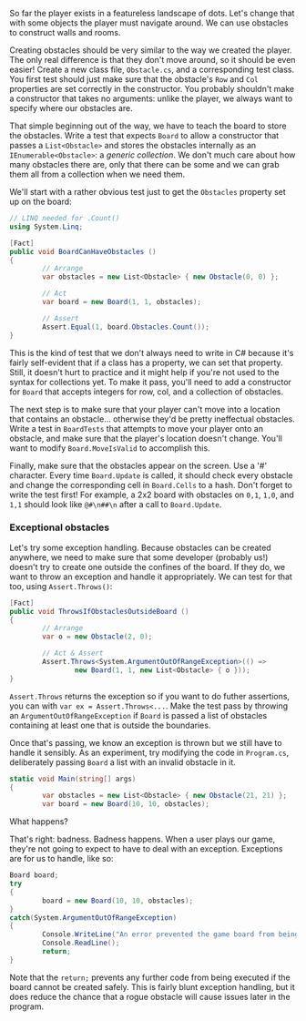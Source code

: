 So far the player exists in a featureless landscape of dots. Let's change that with some objects the player must navigate around. We can use obstacles to construct walls and rooms.

Creating obstacles should be very similar to the way we created the player. The only real difference is that they don't move around, so it should be even easier! Create a new class file, `Obstacle.cs`, and a corresponding test class. You first test should just make sure that the obstacle's `Row` and `Col` properties are set correctly in the constructor. You probably shouldn't make a constructor that takes no arguments: unlike the player, we always want to specify where our obstacles are.

That simple beginning out of the way, we have to teach the board to store the obstacles. Write a test that expects `Board` to allow a constructor that passes a `List<Obstacle>` and stores the obstacles internally as an `IEnumerable<Obstacle>`: a _generic collection_. We don't much care about how many obstacles there are, only that there can be some and we can grab them all from a collection when we need them.

We'll start with a rather obvious test just to get the `Obstacles` property set up on the board:

```cs
// LINQ needed for .Count()
using System.Linq;

[Fact]
public void BoardCanHaveObstacles ()
{
        // Arrange
        var obstacles = new List<Obstacle> { new Obstacle(0, 0) };

        // Act
        var board = new Board(1, 1, obstacles);

        // Assert
        Assert.Equal(1, board.Obstacles.Count());
}
```

This is the kind of test that we don't always need to write in C# because it's fairly self-evident that if a class has a property, we can set that property. Still, it doesn't hurt to practice and it might help if you're not used to the syntax for collections yet. To make it pass, you'll need to add a constructor for `Board` that accepts integers for row, col, and a collection of obstacles.

The next step is to make sure that your player can't move into a location that contains an obstacle... otherwise they'd be pretty ineffectual obstacles. Write a test in `BoardTests` that attempts to move your player onto an obstacle, and make sure that the player's location doesn't change. You'll want to modify `Board.MoveIsValid` to accomplish this.

Finally, make sure that the obstacles appear on the screen. Use a '#' character. Every time `Board.Update` is called, it should check every obstacle and change the corresponding cell in `Board.Cells` to a hash. Don't forget to write the test first! For example, a 2x2 board with obstacles on `0,1`, `1,0`, and `1,1` should look like `@#\n##\n` after a call to `Board.Update`.


### Exceptional obstacles

Let's try some exception handling. Because obstacles can be created anywhere, we need to make sure that some developer (probably us!) doesn't try to create one outside the confines of the board. If they do, we want to throw an exception and handle it appropriately. We can test for that too, using `Assert.Throws()`:

```cs
[Fact]
public void ThrowsIfObstaclesOutsideBoard ()
{
        // Arrange
        var o = new Obstacle(2, 0);

        // Act & Assert
        Assert.Throws<System.ArgumentOutOfRangeException>(() =>
                new Board(1, 1, new List<Obstacle> { o }));
}
```

`Assert.Throws` returns the exception so if you want to do futher assertions, you can with `var ex = Assert.Throws<...`. Make the test pass by throwing an `ArgumentOutOfRangeException` if `Board` is passed a list of obstacles containing at least one that is outside the boundaries.

Once that's passing, we know an exception is thrown but we still have to handle it sensibly. As an experiment, try modifying the code in `Program.cs`, deliberately passing `Board` a list with an invalid obstacle in it.

```cs
static void Main(string[] args)
{
        var obstacles = new List<Obstacle> { new Obstacle(21, 21) };
        var board = new Board(10, 10, obstacles);
```

What happens?

That's right: badness. Badness happens. When a user plays our game, they're not going to expect to have to deal with an exception. Exceptions are for us to handle, like so:

```cs
Board board;
try
{
        board = new Board(10, 10, obstacles);
}
catch(System.ArgumentOutOfRangeException)
{
        Console.WriteLine("An error prevented the game board from being created.");
        Console.ReadLine();
        return;
}
```

Note that the `return;` prevents any further code from being executed if the board cannot be created safely. This is fairly blunt exception handling, but it does reduce the chance that a rogue obstacle will cause issues later in the program.